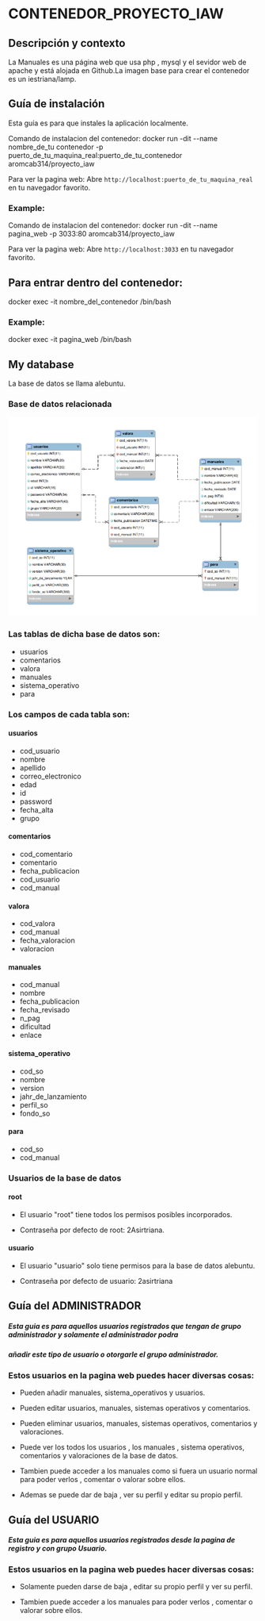 # CONTENEDOR_PROYECTO_IAW


## Descripción y contexto

La Manuales es una página web  que usa php , mysql y el sevidor web de apache y está alojada en Github.La imagen base para crear el contenedor es un iestriana/lamp.


## Guía de instalación

Esta guía es para que instales la aplicación localmente.

Comando de instalacion del contenedor: docker run -dit --name nombre_de_tu contenedor -p puerto_de_tu_maquina_real:puerto_de_tu_contenedor aromcab314/proyecto_iaw 

Para ver la pagina web: Abre `http://localhost:puerto_de_tu_maquina_real` en tu navegador favorito.


### Example:

Comando de instalacion del contenedor: docker run -dit --name pagina_web -p 3033:80 aromcab314/proyecto_iaw

Para ver la pagina web: Abre `http://localhost:3033` en tu navegador favorito.

## Para entrar dentro del contenedor:

docker exec -it nombre_del_contenedor /bin/bash

### Example: 

docker exec -it pagina_web /bin/bash


## My database
La base de datos se llama alebuntu.

### Base de datos relacionada


![Alt Text](https://raw.githubusercontent.com/Alejandro314/CONTENEDOR_PROYECTO_IAW/master/database.png)

### Las tablas de dicha base de datos son:

- usuarios
- comentarios
- valora
- manuales
- sistema_operativo
- para

### Los campos de cada tabla son:

#### usuarios
- cod_usuario
- nombre
- apellido
- correo_electronico
- edad
- id
- password
- fecha_alta
- grupo

#### comentarios
- cod_comentario
- comentario
- fecha_publicacion
- cod_usuario
- cod_manual

#### valora
- cod_valora
- cod_manual
- fecha_valoracion
- valoracion

#### manuales
- cod_manual
- nombre
- fecha_publicacion
- fecha_revisado
- n_pag
- dificultad
- enlace

#### sistema_operativo
- cod_so
- nombre
- version
- jahr_de_lanzamiento
- perfil_so
- fondo_so

#### para
- cod_so
- cod_manual

### Usuarios de la base de datos

#### root

- El usuario "root" tiene todos los permisos posibles incorporados.

- Contraseña por defecto de root: 2Asirtriana.

#### usuario 

- El usuario "usuario"  solo tiene permisos para la base de datos alebuntu.

- Contraseña por defecto de usuario: 2asirtriana






## Guía del ADMINISTRADOR

##### Esta guia es para aquellos usuarios registrados que tengan de grupo administrador y solamente el administrador podra
##### añadir este tipo de usuario o otorgarle el grupo administrador.

### Estos usuarios en la pagina web puedes hacer diversas cosas:

- Pueden añadir manuales, sistema_operativos y usuarios.

- Pueden editar usuarios, manuales, sistemas operativos y comentarios.

- Pueden eliminar usuarios, manuales, sistemas operativos, comentarios y valoraciones.

- Puede ver los todos los usuarios , los manuales , sistema operativos, comentarios y valoraciones de la base de datos.

- Tambien puede acceder a los manuales como si fuera un usuario normal para poder verlos , comentar o valorar sobre ellos.

- Ademas se puede dar de baja , ver su perfil y  editar su propio perfil.


## Guía del USUARIO

##### Esta guia es para aquellos usuarios registrados desde la pagina de registro y con grupo Usuario.

### Estos usuarios en la pagina web puedes hacer diversas cosas:


- Solamente pueden darse de baja , editar su propio perfil y ver su perfil.

- Tambien puede acceder a los manuales  para poder verlos , comentar o valorar sobre ellos.






